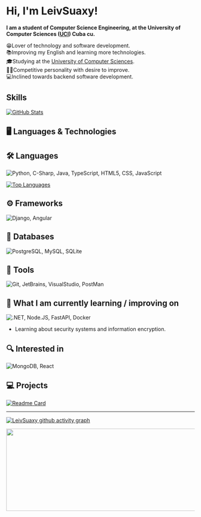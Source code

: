 # Hi, I'm LeivSuaxy!

<b>I am a student of Computer Science Engineering, at the University of Computer Sciences
(<a href="https://www.uci.cu/">UCI</a>) Cuba cu.<br></b>

😁Lover of technology and software development.<br> 
📚Improving my English and learning more technologies.<br>
🎓Studying at the <a href="https://www.uci.cu/">University of Computer Sciences</a>.<br>
💪🏼Competitive personality with desire to improve.<br>
💻Inclined towards backend software development.<br>

## Skills

[![GitHub Stats](https://github-readme-stats.vercel.app/api?username=LeivSuaxy&show_icons=true&theme=vision-friendly-dark)](https://github.com/LeivSuaxy)

## 🖥 Languages & Technologies
## 🛠 Languages
![Python, C-Sharp, Java, TypeScript, HTML5, CSS, JavaScript](https://skillicons.dev/icons?i=python,cs,java,ts,html,css,js&perline=3)

[![Top Languages](https://github-readme-stats.vercel.app/api/top-langs/?username=LeivSuaxy&layout=compact&theme=vision-friendly-dark)](https://github.com/LeivSuaxy)

## ⚙ Frameworks
![Django, Angular](https://skillicons.dev/icons?i=django,angular)<br/>

## 💾 Databases
![PostgreSQL, MySQL, SQLite](https://skillicons.dev/icons?i=postgresql,mysql,sqlite)

## 🔧 Tools
![Git, JetBrains, VisualStudio, PostMan](https://skillicons.dev/icons?i=git,idea,pycharm,webstorm,rider,visualstudio,postman&perline=3)

## 📖 What I am currently learning / improving on

![.NET, Node.JS, FastAPI, Docker](https://skillicons.dev/icons?i=dotnet,nodejs,fastapi,docker&perline=3)

* Learning about security systems and information encryption.

## 🔍 Interested in

![MongoDB, React](https://skillicons.dev/icons?i=mongodb,react&perline=3)

## 💻 Projects
[![Readme Card](https://github-readme-stats.vercel.app/api/pin/?username=LeivSuaxy&repo=Gestion-de-inventario-para-tienda-minorista&theme=vision-friendly-dark)](https://github.com/LeivSuaxy/Gestion-de-inventario-para-tienda-minorista)

<hr/>

[![LeivSuaxy github activity graph](https://github-readme-activity-graph.vercel.app/graph?username=LeivSuaxy&theme=high-contrast)](https://github.com/LeivSuaxy/github-readme-activity-graph)

<p align="center">
  <img width="800" height="220" src="https://streak-stats.demolab.com?user=LeivSuaxy&theme=highcontrast&hide_border=true&border_radius=5&card_width=800">
</p>
